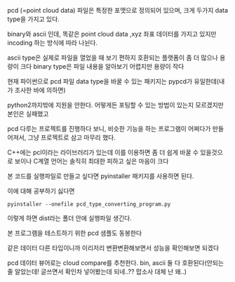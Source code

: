 pcd (=point cloud data) 파일은 특정한 포맷으로 정의되어 있으며,
크게 두가지 data type을 가지고 있다.

binary와 ascii 인데, 똑같은 point cloud data ,xyz 좌표 데이터를 가지고 있지만 incoding 하는 방식에 따라 나뉜다.

ascii type은 실제로 파일을 열었을 때 보기 편하지 호환되는 플랫폼이 좀 더 많으나 용량이 크다
binary type은 파일 내용을 알아보기 어렵지만 용량이 작다

현재 파이썬으로 pcd 파일 data type을 바꿀 수 있는 패키지는 pypcd가 유일한데(내가 조사한 바에 의하면)

python2까지밖에 지원을 안한다. 어떻게든 포팅할 수 있는 방법이 있는지 모르겠지만 본인은 실패했고

pcd 다루는 프로젝트를 진행하다 보니, 비슷한 기능을 하는 프로그램이 어쩌다가 만들어져서, 그냥 프로젝트로 삼고 마무리 했다.

C++에는 pcl이라는 라이브러리가 있는데 이를 이용하면 좀 더 쉽게 바꿀 수 있을것으로 보이나
C계열 언어는 솔직히 최대한 피하고 싶은 마음이 크다

본 코드를 실행파일로 만들고 싶다면 pyinstaller 패키지를 사용하면 된다.

이에 대해 공부하기 싫다면 

```
pyinstaller --onefile pcd_type_converting_program.py
```

이렇게 하면 dist라는 폴더 안에 실행파일 생긴다.


본 프로그램을 테스트하기 위한 pcd 샘플도 동봉한다

같은 데이터 다른 타입이니까 이리저리 변환변환해보면서 성능을 확인해보면 되겠다

pcd 데이터 뷰어로는 cloud compare를 추천한다. bin, ascii 둘 다 호환된다(안되는 줄 알았는데! 글쓰면서 확인차 넣어봤는데 되네..?? 맙소사 대체 난 왜..)
